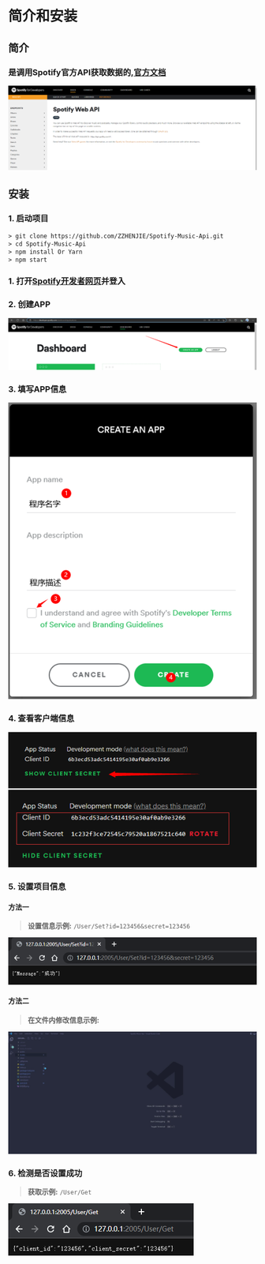 # 简介和安装  

## 简介

### 是调用Spotify官方API获取数据的,[官方文档](https://developer.spotify.com/documentation/web-api/reference/#/)
![](Docs/Image/Spotify_API.png)

## 安装

### 1. 启动项目
```shell
> git clone https://github.com/ZZHENJIE/Spotify-Music-Api.git
> cd Spotify-Music-Api
> npm install Or Yarn
> npm start
```
### 1. 打开[Spotify开发者网页](https://developer.spotify.com/dashboard)并登入  
### 2. 创建APP  
![](Docs/Image/Spotify_Dev1.png)
### 3. 填写APP信息  
![](Docs/Image/Spotify_Dev2.png)
### 4. 查看客户端信息  
![](Docs/Image/Spotify_Dev3.png)
![](Docs/Image/Spotify_Dev4.png)
### 5. 设置项目信息  
   #### 方法一
   > **设置信息示例:** ` /User/Set?id=123456&secret=123456 `

   ![](Docs/Image/Set_User_Data.png)
   #### 方法二
   > **在文件内修改信息示例:**

   ![](Docs/Image/Revise.gif)
### 6. 检测是否设置成功
> **获取示例:** `/User/Get`

![](Docs/Image/Get_User_Data.png)